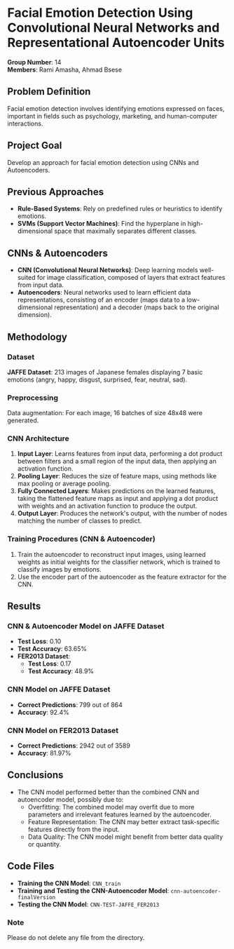 # Facial Emotion Detection Using Convolutional Neural Networks and Representational Autoencoder Units

**Group Number**: 14  
**Members**: Rami Amasha, Ahmad Bsese

## Problem Definition
Facial emotion detection involves identifying emotions expressed on faces, important in fields such as psychology, marketing, and human-computer interactions.

## Project Goal
Develop an approach for facial emotion detection using CNNs and Autoencoders.

## Previous Approaches
- **Rule-Based Systems**: Rely on predefined rules or heuristics to identify emotions.
- **SVMs (Support Vector Machines)**: Find the hyperplane in high-dimensional space that maximally separates different classes.

## CNNs & Autoencoders
- **CNN (Convolutional Neural Networks)**: Deep learning models well-suited for image classification, composed of layers that extract features from input data.
- **Autoencoders**: Neural networks used to learn efficient data representations, consisting of an encoder (maps data to a low-dimensional representation) and a decoder (maps back to the original dimension).

## Methodology
### Dataset
**JAFFE Dataset**: 213 images of Japanese females displaying 7 basic emotions (angry, happy, disgust, surprised, fear, neutral, sad).

### Preprocessing
Data augmentation: For each image, 16 batches of size 48x48 were generated.

### CNN Architecture
1. **Input Layer**: Learns features from input data, performing a dot product between filters and a small region of the input data, then applying an activation function.
2. **Pooling Layer**: Reduces the size of feature maps, using methods like max pooling or average pooling.
3. **Fully Connected Layers**: Makes predictions on the learned features, taking the flattened feature maps as input and applying a dot product with weights and an activation function to produce the output.
4. **Output Layer**: Produces the network's output, with the number of nodes matching the number of classes to predict.

### Training Procedures (CNN & Autoencoder)
1. Train the autoencoder to reconstruct input images, using learned weights as initial weights for the classifier network, which is trained to classify images by emotions.
2. Use the encoder part of the autoencoder as the feature extractor for the CNN.

## Results
### CNN & Autoencoder Model on JAFFE Dataset
- **Test Loss**: 0.10
- **Test Accuracy**: 63.65%
- **FER2013 Dataset**: 
  - **Test Loss**: 0.17
  - **Test Accuracy**: 48.9%

### CNN Model on JAFFE Dataset
- **Correct Predictions**: 799 out of 864
- **Accuracy**: 92.4%

### CNN Model on FER2013 Dataset
- **Correct Predictions**: 2942 out of 3589
- **Accuracy**: 81.97%

## Conclusions
- The CNN model performed better than the combined CNN and autoencoder model, possibly due to:
  - Overfitting: The combined model may overfit due to more parameters and irrelevant features learned by the autoencoder.
  - Feature Representation: The CNN may better extract task-specific features directly from the input.
  - Data Quality: The CNN model might benefit from better data quality or quantity.

## Code Files
- **Training the CNN Model**: `CNN_train`
- **Training and Testing the CNN-Autoencoder Model**: `cnn-autoencoder-finalVersion`
- **Testing the CNN Model**: `CNN-TEST-JAFFE_FER2013`

### Note
Please do not delete any file from the directory.
